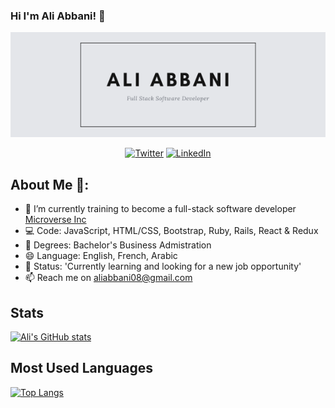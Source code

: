 ### Hi I'm Ali Abbani! 👋

<p align="center">
   <img widht="auto" height="auto" src="images/ali-abbani.png">
</p>

<p align="center">
  <a href="https://twitter.com/aliabbani" target="_blank"><img src="https://img.shields.io/badge/Twitter-1DA1F2.svg?&style=for-the-badge&logo=twitter&logoColor=white" alt="Twitter"></a>
   <a href="https://www.linkedin.com/in/ali-abbani-8b6246150" target="_blank"><img src="https://img.shields.io/badge/LinkedIn-%230077B5.svg?&style=for-the-badge&logo=linkedin&logoColor=white" alt="LinkedIn"></a>
</p>

## About Me 👋:

- 🔭 I’m currently training to become a full-stack software developer <a href="https://www.microverse.org/">Microverse Inc</a>
- 💻 Code: JavaScript, HTML/CSS, Bootstrap, Ruby, Rails, React & Redux
- 👯 Degrees: Bachelor's Business Admistration
- 😄 Language: English, French, Arabic
- 🌱 Status: 'Currently learning and looking for a new job opportunity'
- 📫 Reach me on aliabbani08@gmail.com



## Stats
[![Ali's GitHub stats](https://github-readme-stats.vercel.app/api?username=aliabbani&theme=tokyonight&show_icons=true)](https://github.com/anuraghazra/github-readme-stats)

## Most Used Languages
[![Top Langs](https://github-readme-stats.vercel.app/api/top-langs/?username=aliabbani&layout=compact&theme=tokyonight)](https://github.com/anuraghazra/github-readme-stats)




